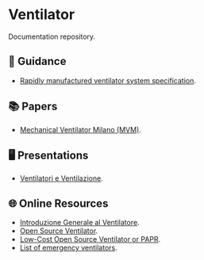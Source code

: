 Ventilator
==========

Documentation repository.

## 📝 Guidance
- [Rapidly manufactured ventilator system specification](https://www.gov.uk/government/publications/coronavirus-covid-19-ventilator-supply-specification/rapidly-manufactured-ventilator-system-specification).

## 📚 Papers
- [Mechanical Ventilator Milano (MVM)](./papers/mvm.pdf).

## 🖥 Presentations
- [Ventilatori e Ventilazione](./presentations/ventilatori_e_ventilazione.pdf).

## 🌐 Online Resources
- [Introduzione Generale al Ventilatore](http://manualidimedicina.blogspot.com/2017/02/introduzione-generale-al-ventilatore.html).
- [Open Source Ventilator](https://gitlab.com/open-source-ventilator/OpenLung).
- [Low-Cost Open Source Ventilator or PAPR](https://github.com/jcl5m1/ventilator).
- [List of emergency ventilators](https://github.com/PubInv/covid19-vent-list).
